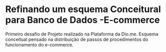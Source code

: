 # Refinando um esquema Conceitural para Banco de Dados -E-commerce
Primeiro desafio de Projeto realizado na Plataforma da Dio.me. Esquema conceitual pensado na distribuição de passos de procedimentos do funcionamento do e-commerce.
